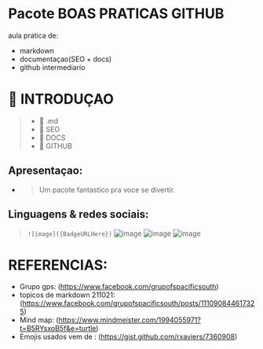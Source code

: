 # Pacote BOAS PRATICAS GITHUB 

aula pratica de:
- markdown 
- documentaçao(SEO + docs) 
- github intermediario   

# :thought_balloon: INTRODUÇAO
> - :blue_book: .md
> - :blue_book: SEO
> - :blue_book: DOCS
> - :blue_book: GITHUB

## Apresentaçao:
 - > Um pacote fantastico pra voce se divertir.
         
## Linguagens & redes sociais:
> `![image]({BadgeURLHere})`
 ![image](https://img.shields.io/badge/GitHub-100000?style=for-the-badge&logo=github&logoColor=white)
 ![image](https://img.shields.io/badge/Facebook-1877F2?style=for-the-badge&logo=facebook&logoColor=white)
 ![image](https://img.shields.io/badge/Markdown-000000?style=for-the-badge&logo=markdown&logoColor=white)
 
# REFERENCIAS: 
- Grupo gps: (https://www.facebook.com/grupofspacificsouth)
- topicos de markdown 211021: (https://www.facebook.com/grupofspacificsouth/posts/111090844617325) 
- Mind map: (https://www.mindmeister.com/1994055971?t=B5RYsxoB5f&e=turtle) 
- Emojis usados vem de : (https://gist.github.com/rxaviers/7360908) 
